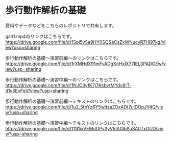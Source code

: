 # 歩行動作解析の基礎

資料やデータなどをこちらのレポジトリで共有します。

gait1.mp4のリンクはこちらです。
https://drive.google.com/file/d/1Spi5vSa9HY0SQSaCsZxWNucyR7Hl97kg/view?usp=sharing

歩行動作解析の基礎〜演習前編〜のリンクはこちらです。
https://drive.google.com/file/d/1rXMHdX91mFvADgXnHxlX77IEL3PADGEw/view?usp=sharing

歩行動作解析の基礎〜演習中編〜のリンクはこちらです。
https://drive.google.com/file/d/1NJC3yfK7j7KkbvtMYdv8rT-d1v5EvFqV/view?usp=sharing

歩行動作解析の基礎〜演習前編〜テキストのリンクはこちらです。
https://drive.google.com/file/d/1u2_5fnYz6Y5wltzaZOxADt7ulDOpJY4Q/view?usp=sharing

歩行動作解析の基礎〜演習中編〜テキストのリンクはこちらです。
https://drive.google.com/file/d/111I1ixVEMdUPv3yV5IA0IbSuSA0TxOUD/view?usp=sharing



